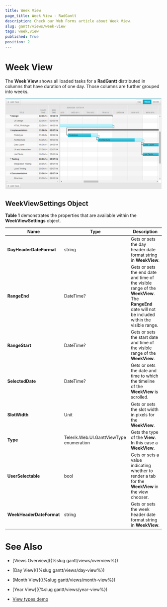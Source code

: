 ```yaml
---
title: Week View
page_title: Week View - RadGantt
description: Check our Web Forms article about Week View.
slug: gantt/views/week-view
tags: week,view
published: True
position: 2
---
```


# Week View



The **Week View** shows all loaded tasks for a **RadGantt** distributed in columns that have duration of one day. Those columns are further grouped into weeks. 

![RadGantt in Week View](images/gantt-views-weekview.png)

## WeekViewSettings Object

**Table 1** demonstrates the properties that are available within the **WeekViewSettings** object.

| Name | Type | Description |
| ------ | ------ | ------ |
| **DayHeaderDateFormat** |string|Gets or sets the day header date format string in **WeekView**.|
| **RangeEnd** |DateTime?|Gets or sets the end date and time of the visible range of the **WeekView**. The **RangeEnd** date will not be included within the visible range.|
| **RangeStart** |DateTime?|Gets or sets the start date and time of the visible range of the **WeekView**.|
| **SelectedDate** |DateTime?|Gets or sets the date and time to which the timeline of the **WeekView** is scrolled.|
| **SlotWidth** |Unit|Gets or sets the slot width in pixels for the **WeekView**.|
| **Type** |Telerik.Web.UI.GanttViewType enumeration|Gets the type of the **View**. In this case a **WeekView**.|
| **UserSelectable** |bool|Gets or sets a value indicating whether to render a tab for the **WeekView** in the view chooser.|
| **WeekHeaderDateFormat** |string|Gets or sets the week header date format string in **WeekView**.|

# See Also

 * [Views Overview]({%slug gantt/views/overview%})
 
 * [Day View]({%slug gantt/views/day-view%})

 * [Month View]({%slug gantt/views/month-view%})

 * [Year View]({%slug gantt/views/year-view%})
 
 * [View types demo](https://demos.telerik.com/aspnet-ajax/gantt/examples/functionality/view-types/defaultcs.aspx)

